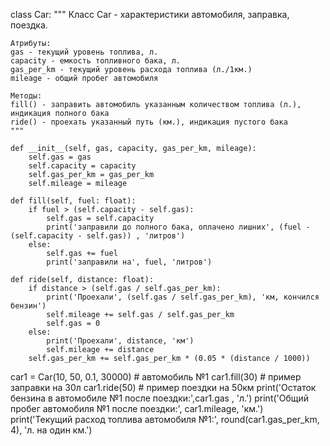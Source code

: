 class Car:
    """
    Класс Car - характеристики автомобиля, заправка, поездка.
    
    Атрибуты:
    gas - текущий уровень топлива, л.
    capacity - емкость топливного бака, л.
    gas_per_km - текущий уровень расхода топлива (л./1км.)
    mileage - общий пробег автомобиля
    
    Методы:
    fill() - заправить автомобиль указанным количеством топлива (л.), индикация полного бака
    ride() - проехать указанный путь (км.), индикация пустого бака
    """

    def __init__(self, gas, capacity, gas_per_km, mileage):
        self.gas = gas
        self.capacity = capacity
        self.gas_per_km = gas_per_km
        self.mileage = mileage

    def fill(self, fuel: float):
        if fuel > (self.capacity - self.gas):
            self.gas = self.capacity
            print('заправили до полного бака, оплачено лишних', (fuel - (self.capacity - self.gas)) , 'литров')
        else:
            self.gas += fuel
            print('заправили на', fuel, 'литров')

    def ride(self, distance: float):
        if distance > (self.gas / self.gas_per_km):
            print('Проехали', (self.gas / self.gas_per_km), 'км, кончился бензин')
            self.mileage += self.gas / self.gas_per_km
            self.gas = 0
        else:
            print('Проехали', distance, 'км')
            self.mileage += distance
        self.gas_per_km += self.gas_per_km * (0.05 * (distance / 1000))

car1 = Car(10, 50, 0.1, 30000) # автомобиль №1
car1.fill(30) # пример заправки на 30л
car1.ride(50) # пример поездки на 50км
print('Остаток бензина в автомобиле №1 после поездки:',car1.gas , 'л.')
print('Общий пробег автомобиля №1 после поездки:', car1.mileage, 'км.')
print('Текущий расход топлива автомобиля №1:', round(car1.gas_per_km, 4), 'л. на один км.')
